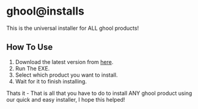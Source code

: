 # ghool@installs
This is the universal installer for ALL ghool products!


## How To Use
1. Download the latest version from [here](https://github.com/ghooldev/ghool-installs/releases/latest).
2. Run The EXE.
3. Select which product you want to install.
4. Wait for it to finish installing.

Thats it - That is all that you have to do to install ANY ghool product using our quick and easy installer, I hope this helped!
